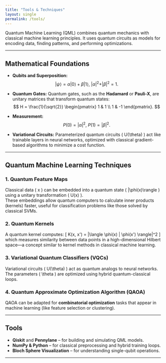 ```yaml
---
title: "Tools & Techniques"
layout: single
permalink: /tools/
---
```


Quantum Machine Learning (QML) combines quantum mechanics with classical machine learning principles. It uses quantum circuits as models for encoding data, finding patterns, and performing optimizations.

---

## **Mathematical Foundations**

- **Qubits and Superposition:**  
  $$|\psi\rangle = \alpha |0\rangle + \beta |1\rangle,\ |\alpha|^2 + |\beta|^2 = 1.$$

- **Quantum Gates:** Quantum gates, such as the **Hadamard** or **Pauli-X**, are unitary matrices that transform quantum states:  
  $$
  H = \frac{1}{\sqrt{2}}
  \begin{pmatrix}
  1 & 1 \\
  1 & -1
  \end{pmatrix}.
  $$

- **Measurement:**  
  $$P(0) = |\alpha|^2,\ P(1) = |\beta|^2.$$

- **Variational Circuits:** Parameterized quantum circuits \( U(\theta) \) act like trainable layers in neural networks, optimized with classical gradient-based algorithms to minimize a cost function.

---

## **Quantum Machine Learning Techniques**

### 1. Quantum Feature Maps
Classical data \( x \) can be embedded into a quantum state \( |\phi(x)\rangle \) using a unitary transformation \( U(x) \).  
These embeddings allow quantum computers to calculate inner products (kernels) faster, useful for classification problems like those solved by classical SVMs.

### 2. Quantum Kernels
A quantum kernel computes:
\[
K(x, x') = |\langle \phi(x) | \phi(x') \rangle|^2
\]
which measures similarity between data points in a high-dimensional Hilbert space—a concept similar to kernel methods in classical machine learning.

### 3. Variational Quantum Classifiers (VQCs)
Variational circuits \( U(\theta) \) act as quantum analogs to neural networks.  
The parameters \( \theta \) are optimized using hybrid quantum-classical loops.


### **4. Quantum Approximate Optimization Algorithm (QAOA)**
QAOA can be adapted for **combinatorial optimization** tasks that appear in machine learning (like feature selection or clustering).

---

## **Tools**
- **Qiskit** and **Pennylane** – for building and simulating QML models.
- **NumPy & Python** – for classical preprocessing and hybrid training loops.
- **Bloch Sphere Visualization** – for understanding single-qubit operations.

---


